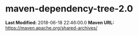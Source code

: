 # maven-dependency-tree-2.0

**Last Modified:** 2018-06-18 22:46:00.0
**Maven URL:** https://maven.apache.org/shared-archives/

